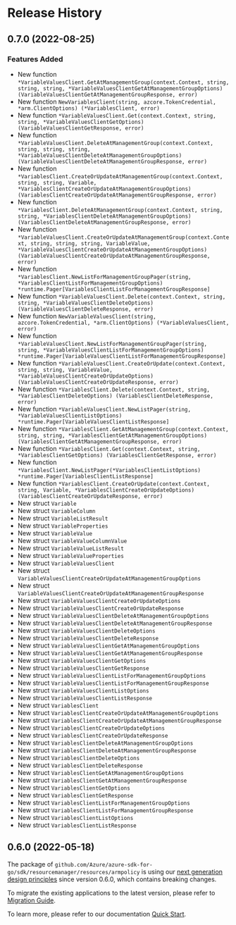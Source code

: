 # Release History

## 0.7.0 (2022-08-25)
### Features Added

- New function `*VariableValuesClient.GetAtManagementGroup(context.Context, string, string, string, *VariableValuesClientGetAtManagementGroupOptions) (VariableValuesClientGetAtManagementGroupResponse, error)`
- New function `NewVariablesClient(string, azcore.TokenCredential, *arm.ClientOptions) (*VariablesClient, error)`
- New function `*VariableValuesClient.Get(context.Context, string, string, *VariableValuesClientGetOptions) (VariableValuesClientGetResponse, error)`
- New function `*VariableValuesClient.DeleteAtManagementGroup(context.Context, string, string, string, *VariableValuesClientDeleteAtManagementGroupOptions) (VariableValuesClientDeleteAtManagementGroupResponse, error)`
- New function `*VariablesClient.CreateOrUpdateAtManagementGroup(context.Context, string, string, Variable, *VariablesClientCreateOrUpdateAtManagementGroupOptions) (VariablesClientCreateOrUpdateAtManagementGroupResponse, error)`
- New function `*VariablesClient.DeleteAtManagementGroup(context.Context, string, string, *VariablesClientDeleteAtManagementGroupOptions) (VariablesClientDeleteAtManagementGroupResponse, error)`
- New function `*VariableValuesClient.CreateOrUpdateAtManagementGroup(context.Context, string, string, string, VariableValue, *VariableValuesClientCreateOrUpdateAtManagementGroupOptions) (VariableValuesClientCreateOrUpdateAtManagementGroupResponse, error)`
- New function `*VariablesClient.NewListForManagementGroupPager(string, *VariablesClientListForManagementGroupOptions) *runtime.Pager[VariablesClientListForManagementGroupResponse]`
- New function `*VariableValuesClient.Delete(context.Context, string, string, *VariableValuesClientDeleteOptions) (VariableValuesClientDeleteResponse, error)`
- New function `NewVariableValuesClient(string, azcore.TokenCredential, *arm.ClientOptions) (*VariableValuesClient, error)`
- New function `*VariableValuesClient.NewListForManagementGroupPager(string, string, *VariableValuesClientListForManagementGroupOptions) *runtime.Pager[VariableValuesClientListForManagementGroupResponse]`
- New function `*VariableValuesClient.CreateOrUpdate(context.Context, string, string, VariableValue, *VariableValuesClientCreateOrUpdateOptions) (VariableValuesClientCreateOrUpdateResponse, error)`
- New function `*VariablesClient.Delete(context.Context, string, *VariablesClientDeleteOptions) (VariablesClientDeleteResponse, error)`
- New function `*VariableValuesClient.NewListPager(string, *VariableValuesClientListOptions) *runtime.Pager[VariableValuesClientListResponse]`
- New function `*VariablesClient.GetAtManagementGroup(context.Context, string, string, *VariablesClientGetAtManagementGroupOptions) (VariablesClientGetAtManagementGroupResponse, error)`
- New function `*VariablesClient.Get(context.Context, string, *VariablesClientGetOptions) (VariablesClientGetResponse, error)`
- New function `*VariablesClient.NewListPager(*VariablesClientListOptions) *runtime.Pager[VariablesClientListResponse]`
- New function `*VariablesClient.CreateOrUpdate(context.Context, string, Variable, *VariablesClientCreateOrUpdateOptions) (VariablesClientCreateOrUpdateResponse, error)`
- New struct `Variable`
- New struct `VariableColumn`
- New struct `VariableListResult`
- New struct `VariableProperties`
- New struct `VariableValue`
- New struct `VariableValueColumnValue`
- New struct `VariableValueListResult`
- New struct `VariableValueProperties`
- New struct `VariableValuesClient`
- New struct `VariableValuesClientCreateOrUpdateAtManagementGroupOptions`
- New struct `VariableValuesClientCreateOrUpdateAtManagementGroupResponse`
- New struct `VariableValuesClientCreateOrUpdateOptions`
- New struct `VariableValuesClientCreateOrUpdateResponse`
- New struct `VariableValuesClientDeleteAtManagementGroupOptions`
- New struct `VariableValuesClientDeleteAtManagementGroupResponse`
- New struct `VariableValuesClientDeleteOptions`
- New struct `VariableValuesClientDeleteResponse`
- New struct `VariableValuesClientGetAtManagementGroupOptions`
- New struct `VariableValuesClientGetAtManagementGroupResponse`
- New struct `VariableValuesClientGetOptions`
- New struct `VariableValuesClientGetResponse`
- New struct `VariableValuesClientListForManagementGroupOptions`
- New struct `VariableValuesClientListForManagementGroupResponse`
- New struct `VariableValuesClientListOptions`
- New struct `VariableValuesClientListResponse`
- New struct `VariablesClient`
- New struct `VariablesClientCreateOrUpdateAtManagementGroupOptions`
- New struct `VariablesClientCreateOrUpdateAtManagementGroupResponse`
- New struct `VariablesClientCreateOrUpdateOptions`
- New struct `VariablesClientCreateOrUpdateResponse`
- New struct `VariablesClientDeleteAtManagementGroupOptions`
- New struct `VariablesClientDeleteAtManagementGroupResponse`
- New struct `VariablesClientDeleteOptions`
- New struct `VariablesClientDeleteResponse`
- New struct `VariablesClientGetAtManagementGroupOptions`
- New struct `VariablesClientGetAtManagementGroupResponse`
- New struct `VariablesClientGetOptions`
- New struct `VariablesClientGetResponse`
- New struct `VariablesClientListForManagementGroupOptions`
- New struct `VariablesClientListForManagementGroupResponse`
- New struct `VariablesClientListOptions`
- New struct `VariablesClientListResponse`


## 0.6.0 (2022-05-18)

The package of `github.com/Azure/azure-sdk-for-go/sdk/resourcemanager/resources/armpolicy` is using our [next generation design principles](https://azure.github.io/azure-sdk/general_introduction.html) since version 0.6.0, which contains breaking changes.

To migrate the existing applications to the latest version, please refer to [Migration Guide](https://aka.ms/azsdk/go/mgmt/migration).

To learn more, please refer to our documentation [Quick Start](https://aka.ms/azsdk/go/mgmt).